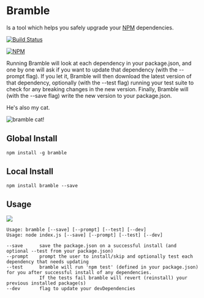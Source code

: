 Bramble
=========

Is a tool which helps you safely upgrade your [NPM](http://npmjs.org)
dependencies.

[![Build Status](https://travis-ci.org/easternbloc/bramble.png)](https://travis-ci.org/easternbloc/bramble)

[![NPM](https://nodei.co/npm/bramble.png?downloads=true&stars=true)](https://nodei.co/npm/bramble/)

Running Bramble will look at each dependency in your package.json, and one by
one will ask if you want to update that dependency (with the --prompt flag). If you let it,
Bramble will then download the latest version of that dependency, optionally (with the
--test flag) running your test suite to check for any breaking changes in the
new version. Finally, Bramble will (with the --save flag) write the new version
to your package.json.

He's also my cat.

![bramble cat!](http://cl.ly/image/1g2c1B2h3l0c/bramble.jpg)

## Global Install
```
npm install -g bramble
```

## Local Install
```
npm install bramble --save
```

## Usage

![](http://cl.ly/image/2c1Z3n1I2Y1G/brambleScreenshot.png)

```
Usage: bramble [--save] [--prompt] [--test] [--dev]
Usage: node index.js [--save] [--prompt] [--test] [--dev]

--save      save the package.json on a successful install (and optional --test from your package.json)
--prompt    prompt the user to install/skip and optionally test each dependency that needs updating
--test      bramble will run 'npm test' (defined in your package.json) for you after successful install of any dependencies.
            If the tests fail bramble will revert (reinstall) your previous installed package(s)
--dev       flag to update your devDependencies
```
